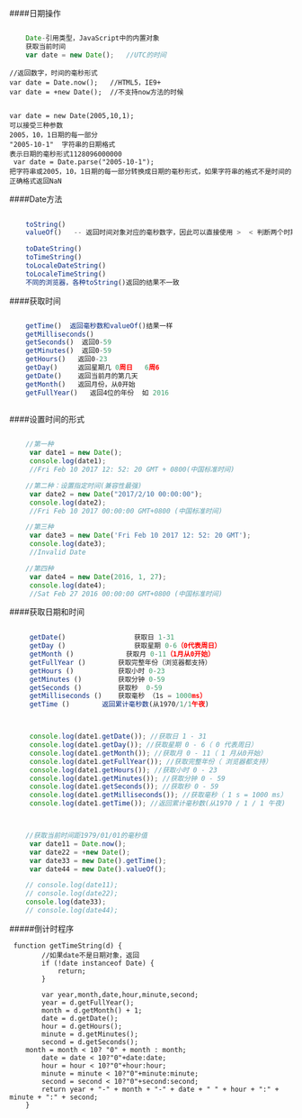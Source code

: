 ####日期操作

```js

    Date-引用类型，JavaScript中的内置对象
    获取当前时间
    var date = new Date();   //UTC的时间
```

    //返回数字，时间的毫秒形式
    var date = Date.now();   //HTML5，IE9+
    var date = +new Date();  //不支持now方法的时候


    var date = new Date(2005,10,1); 
    可以接受三种参数
    2005，10，1日期的每一部分
    "2005-10-1"  字符串的日期格式
    表示日期的毫秒形式1128096000000
     var date = Date.parse("2005-10-1");
    把字符串或2005，10，1日期的每一部分转换成日期的毫秒形式，如果字符串的格式不是时间的正确格式返回NaN


####Date方法

```js
    
    toString()
    valueOf()   -- 返回时间对象对应的毫秒数字，因此可以直接使用 >  < 判断两个时期的大小

    toDateString()
    toTimeString()
    toLocaleDateString()
    toLocaleTimeString()
    不同的浏览器，各种toString()返回的结果不一致

```

####获取时间

```js

    getTime()  返回毫秒数和valueOf()结果一样
    getMilliseconds() 
    getSeconds()  返回0-59
    getMinutes()  返回0-59
    getHours()   返回0-23
    getDay()     返回星期几 0周日   6周6
    getDate()    返回当前月的第几天
    getMonth()   返回月份，从0开始
    getFullYear()   返回4位的年份  如 2016
    
```

####设置时间的形式

```js

    //第一种
     var date1 = new Date();
     console.log(date1);
     //Fri Feb 10 2017 12: 52: 20 GMT + 0800(中国标准时间)

    //第二种：设置指定时间(兼容性最强)
     var date2 = new Date("2017/2/10 00:00:00");
     console.log(date2);
     //Fri Feb 10 2017 00:00:00 GMT+0800 (中国标准时间)

    //第三种
     var date3 = new Date('Fri Feb 10 2017 12: 52: 20 GMT');
     console.log(date3);
     //Invalid Date

    //第四种
     var date4 = new Date(2016, 1, 27);
     console.log(date4);
     //Sat Feb 27 2016 00:00:00 GMT+0800 (中国标准时间)

```
####获取日期和时间

```js
    
     getDate()                 获取日 1-31
     getDay ()                 获取星期 0-6（0代表周日）
     getMonth ()             获取月 0-11（1月从0开始）
     getFullYear ()	       获取完整年份（浏览器都支持）
     getHours ()	       获取小时 0-23
     getMinutes ()	       获取分钟 0-59
     getSeconds ()	       获取秒  0-59
     getMilliseconds ()    获取毫秒 （1s = 1000ms）
     getTime ()	       返回累计毫秒数(从1970/1/1午夜)



     console.log(date1.getDate()); //获取日 1 - 31 
     console.log(date1.getDay()); //获取星期 0 - 6（ 0 代表周日）
     console.log(date1.getMonth()); //获取月 0 - 11（ 1 月从0开始）
     console.log(date1.getFullYear()); //获取完整年份（ 浏览器都支持）
     console.log(date1.getHours()); //获取小时 0 - 23
     console.log(date1.getMinutes()); //获取分钟 0 - 59
     console.log(date1.getSeconds()); //获取秒 0 - 59
     console.log(date1.getMilliseconds()); //获取毫秒（ 1 s = 1000 ms）
     console.log(date1.getTime()); //返回累计毫秒数(从1970 / 1 / 1 午夜)



    //获取当前时间距1979/01/01的毫秒值
     var date11 = Date.now();
     var date22 = +new Date();
     var date33 = new Date().getTime();
     var date44 = new Date().valueOf();

    // console.log(date11);
    // console.log(date22);
    console.log(date33);
    // console.log(date44);

```

#####倒计时程序
    
     function getTimeString(d) {
            //如果date不是日期对象，返回
            if (!date instanceof Date) {
                return;
            }

            var year,month,date,hour,minute,second;
            year = d.getFullYear();
            month = d.getMonth() + 1;
            date = d.getDate();
            hour = d.getHours();
            minute = d.getMinutes();
            second = d.getSeconds();
	    month = month < 10? "0" + month : month;
            date = date < 10?"0"+date:date;
            hour = hour < 10?"0"+hour:hour;
            minute = minute < 10?"0"+minute:minute;
            second = second < 10?"0"+second:second;
            return year + "-" + month + "-" + date + " " + hour + ":" + minute + ":" + second;
        }



